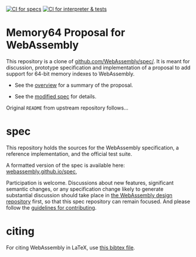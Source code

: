 [![CI for specs](https://github.com/WebAssembly/memory64/actions/workflows/ci-spec.yml/badge.svg)](https://github.com/WebAssembly/memory64/actions/workflows/ci-spec.yml)
[![CI for interpreter & tests](https://github.com/WebAssembly/memory64/actions/workflows/ci-interpreter.yml/badge.svg)](https://github.com/WebAssembly/memory64/actions/workflows/ci-interpreter.yml)

# Memory64 Proposal for WebAssembly

This repository is a clone of [github.com/WebAssembly/spec/](https://github.com/WebAssembly/spec/).
It is meant for discussion, prototype specification and implementation of a proposal to
add support for 64-bit memory indexes to WebAssembly.

* See the [overview](proposals/memory64/Overview.md) for a summary of the proposal.

* See the [modified spec](https://webassembly.github.io/memory64/) for details.

Original `README` from upstream repository follows...

# spec

This repository holds the sources for the WebAssembly specification,
a reference implementation, and the official test suite.

A formatted version of the spec is available here:
[webassembly.github.io/spec](https://webassembly.github.io/spec/),

Participation is welcome. Discussions about new features, significant semantic
changes, or any specification change likely to generate substantial discussion
should take place in
[the WebAssembly design repository](https://github.com/WebAssembly/design)
first, so that this spec repository can remain focused. And please follow the
[guidelines for contributing](Contributing.md).

# citing

For citing WebAssembly in LaTeX, use [this bibtex file](wasm-specs.bib).

